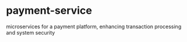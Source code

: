 # payment-service
microservices for a payment platform, enhancing transaction processing and system security
